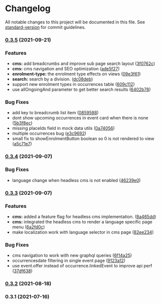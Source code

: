 # Changelog

All notable changes to this project will be documented in this file. See [standard-version](https://github.com/conventional-changelog/standard-version) for commit guidelines.

### [0.3.5](https://github.com/City-of-Helsinki/palvelutarjotin-ui/compare/v0.3.4...v0.3.5) (2021-09-21)


### Features

* **cms:** add breadcrumbs and improve sub page search layout ([3f0762c](https://github.com/City-of-Helsinki/palvelutarjotin-ui/commit/3f0762c68dbb482d7f8fe5d3b5389db19bdd5b2b))
* **cms:** cms navigation and SEO optimization ([ade5f27](https://github.com/City-of-Helsinki/palvelutarjotin-ui/commit/ade5f2742b7b5feb6cc92e89fbdfa8fc2325611d))
* **enrolment-type:** the enrolment type effects on views ([09e3f61](https://github.com/City-of-Helsinki/palvelutarjotin-ui/commit/09e3f61f7a73cbb948697d8e4bc884c3953d3b94))
* **search:** search by a division. ([dc08deb](https://github.com/City-of-Helsinki/palvelutarjotin-ui/commit/dc08deba291cc2b7c2df61e5ea6b558e44d1876c))
* support new enrolment types in occurrences table ([609c112](https://github.com/City-of-Helsinki/palvelutarjotin-ui/commit/609c112fd129feafb99e376193f4d764c2f95f38))
* use allOngoingAnd parameter to get better search results ([6402b78](https://github.com/City-of-Helsinki/palvelutarjotin-ui/commit/6402b78e761589bdc636da6c30f11f121a6d1f1a))


### Bug Fixes

* add key to breadcrumb list item ([0859588](https://github.com/City-of-Helsinki/palvelutarjotin-ui/commit/0859588b34de8dee53ce2a6c41bc4c34af4fbf00))
* dont show upcoming occurrences in event card when there is none ([5b3f8ec](https://github.com/City-of-Helsinki/palvelutarjotin-ui/commit/5b3f8ec6794e915635b5a0f16415fcd9a401ab22))
* missing placeIds field in mock data utils ([0a74056](https://github.com/City-of-Helsinki/palvelutarjotin-ui/commit/0a740564f028358c0d6926354ae278381e52fe82))
* multiple occurrences bug ([e3c9692](https://github.com/City-of-Helsinki/palvelutarjotin-ui/commit/e3c9692d6ba4479155cb247599dee2f1f7639feb))
* small fix to showEnrolmentButton boolean so 0 is not rendered to view ([a5c71e7](https://github.com/City-of-Helsinki/palvelutarjotin-ui/commit/a5c71e7df55e4da278b95db5fea0335610356654))

### [0.3.4](https://github.com/City-of-Helsinki/palvelutarjotin-ui/compare/v0.3.3...v0.3.4) (2021-09-07)


### Bug Fixes

* language change when headless cms is not enabled ([46239e0](https://github.com/City-of-Helsinki/palvelutarjotin-ui/commit/46239e0c4239ac39ec4b0b37918a831abfefdce8))

### [0.3.3](https://github.com/City-of-Helsinki/palvelutarjotin-ui/compare/v0.3.2...v0.3.3) (2021-09-07)


### Features

* **cms:** added a feature flag for headless cms implementation. ([8a465dd](https://github.com/City-of-Helsinki/palvelutarjotin-ui/commit/8a465dd6707975f74db821c27eb13cd7bed1165a))
* **cms:** integrated the headless cms to render a language specific page menu ([6a2fd0c](https://github.com/City-of-Helsinki/palvelutarjotin-ui/commit/6a2fd0c93d6ec2ee36f80cd5e94614a5c5f5d34f))
* make localization work with language selector in cms page ([82ee234](https://github.com/City-of-Helsinki/palvelutarjotin-ui/commit/82ee2340aaf028f19579506917200f94c29420d0))


### Bug Fixes

* cms navigation to work with new graphql queries ([6f14a25](https://github.com/City-of-Helsinki/palvelutarjotin-ui/commit/6f14a2539326f3161c4eeb50a21511a3f18c9093))
* occurrencesdate filtering in single event page ([9123a12](https://github.com/City-of-Helsinki/palvelutarjotin-ui/commit/9123a12cf776bc8fba3fea07e5908190b58a03e8))
* use event.offer instead of occurrence.linkedEvent to improve api perf ([37df638](https://github.com/City-of-Helsinki/palvelutarjotin-ui/commit/37df63867b73855fc38a001b9ddc7452ea614ddf))

### [0.3.2](https://github.com/City-of-Helsinki/palvelutarjotin-ui/compare/v0.3.1...v0.3.2) (2021-08-18)

### 0.3.1 (2021-07-16)
